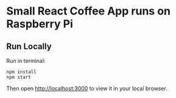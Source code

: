 # Small React Coffee App runs on Raspberry Pi

## Run Locally

Run in terminal:
```
npm install
npm start
```

Then open [http://localhost:3000](http://localhost:3000) to view it in your local browser.

